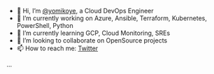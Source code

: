 - 👋 Hi, I’m [@yomikoye](https://github.com/yomikoye/), a Cloud DevOps Engineer
- 🔭 I’m currently working on Azure, Ansible, Terraform, Kubernetes, PowerShell, Python
- 🌱 I’m currently learning GCP, Cloud Monitoring, SREs 
- 💞️ I’m looking to collaborate on OpenSource projects
- 📫 How to reach me: [Twitter](https://www.twitter.com/yomikoye)

...

<!---
yomikoye/yomikoye is a ✨ special ✨ repository because its `README.md` (this file) appears on your GitHub profile.
You can click the Preview link to take a look at your changes.
--->
